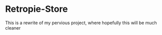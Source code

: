 # Retropie-Store

This is a rewrite of my pervious project, where hopefully this will be much cleaner
